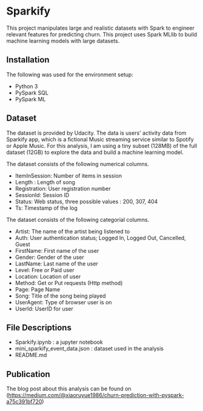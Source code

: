 # Sparkify

This project manipulates large and realistic datasets with Spark to engineer relevant features for predicting churn. This project uses Spark MLlib to build machine learning models with large datasets.

## Installation

The following was used for the environment setup:

- Python 3
- PySpark SQL
- PySpark ML


## Dataset

The  dataset is provided by Udacity. The data is users' activity data from Sparkify app, which is a fictional Music streaming service similar to Spotify or Apple Music. For this analysis, I am using a tiny subset (128MB) of the full dataset (12GB) to explore the data and build a machine learning model.

The dataset consists of the following numerical columns.

- ItemInSession: Number of items in session
- Length : Length of song
- Registration: User registration number
- SessionId: Session ID
- Status: Web status, three possible values : 200, 307, 404
- Ts: Timestamp of the log

The dataset consists of the following categorial columns.

- Artist: The name of the artist being listened to
- Auth: User authentication status; Logged In, Logged Out, Cancelled, Guest
- FirstName: First name of the user
- Gender: Gender of the user
- LastName: Last name of the user
- Level: Free or Paid user
- Location: Location of user
- Method: Get or Put requests (Http method)
- Page: Page Name
- Song: Title of the song being played
- UserAgent: Type of browser user is on
- UserId: UserID for user

## File Descriptions
- Sparkify.ipynb  : a jupyter notebook 
- mini_sparkify_event_data.json  : dataset used in the analysis
- README.md

## Publication

The blog post about this analysis can be found on (https://medium.com/@xiaoruyue1986/churn-prediction-with-pyspark-a75c391bf720)
